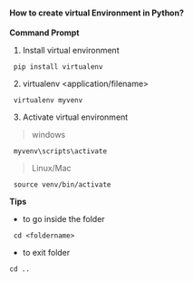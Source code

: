 #### How to create virtual Environment in Python?

**Command Prompt**

1. Install virtual environment
```
 pip install virtualenv
```
2. virtualenv <application/filename>
``` 
 virtualenv myvenv
```
3. Activate virtual environment

>windows

```
 myvenv\scripts\activate
```

>Linux/Mac
```
 source venv/bin/activate
```

**Tips**

* to go inside the folder
```
 cd <foldername>
```
* to exit folder
```
cd ..
```